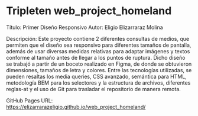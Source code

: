 # Tripleten web_project_homeland

Título: Primer Diseño Responsivo
Autor: Eligio Elizarraraz Molina

Descripción: Este proyecto contiene 2 diferentes consultas de medios, que permiten que el diseño sea responsivo para diferentes tamaños de pantalla, además de usar diversas medidas relativas para adaptar imágenes y textos conforme al tamaño antes de llegar a los puntos de ruptura. Dicho diseño se trabajó a partir de un boceto realizado en Figma, de donde se obtuvieron dimensiones, tamaños de letra y colores. Entre las tecnologías utilizadas, se pueden resaltas los media queries, CSS avanzado, semántica para HTML, metodología BEM para los selectores y la estructura de archivos, diferentes reglas-at y el uso de Git para trasladar el repositorio de manera remota.

GitHub Pages URL:
https://elizarrarazeligio.github.io/web_project_homeland/
